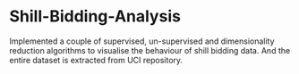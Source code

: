 # Shill-Bidding-Analysis
Implemented a couple of supervised, un-supervised and dimensionality reduction algorithms to visualise the behaviour of shill bidding data. And the entire dataset is extracted from UCI repository.
